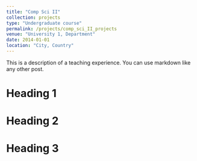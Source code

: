 ```yaml
---
title: "Comp Sci II"
collection: projects
type: "Undergraduate course"
permalink: /projects/comp_sci_II_projects
venue: "University 1, Department"
date: 2014-01-01
location: "City, Country"
---
```


This is a description of a teaching experience. You can use markdown like any other post.

Heading 1
======

Heading 2
======

Heading 3
======